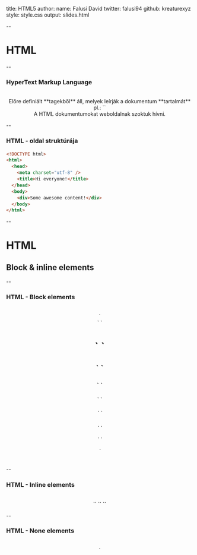 title: HTML5
author:
  name: Falusi David
  twitter: falusi94
  github: kreaturexyz
style: style.css
output: slides.html

--

# HTML

--

### HyperText Markup Language

<br/>
<center>
    Előre definiált **tagekből** áll, melyek leírják a dokumentum **tartalmát** pl.: `<html>`
    <br/>A HTML dokumentumokat weboldalnak szoktuk hívni.
</center>

--

### HTML - oldal struktúrája

```html
<!DOCTYPE html>
<html>
  <head>
    <meta charset="utf-8" />
    <title>Hi everyone!</title>
  </head>
  <body>
    <div>Some awesome content!</div>
  </body>
</html>
```

--

# HTML
## Block & inline elements

--

### HTML - Block elements

<br/>
<center>
`<div>` `<h1>` `<h2>` `<h3>` `<h4>` `<h5>` `<h6>` `<p>` `<form>`
</center>

--

### HTML - Inline elements

<br/>
<center>
`<span>` `<a>` `<img>`
</center>

--

### HTML - None elements

<br/>
<center>
`<style>` `<meta>` `<head>`
</center>

--

### CSS kitekintés

- `display: block;`
- `display:inline;`
- `display:none;`

--

<!-- HTML5 image -->

--

### HTML5
<center>
Új tagek kerültek bevezetésre<br/>
Teljes CSS3 támogatás<br/>
Video és audio támogatás<br/>
2D/3D grafika<br/>
Local storage<br/>
Local SQL database
</center>

--

### Szemantikus web

<br/>
<center>
`<article>` `<aside>` `<details>` `<figcaption>` `<figure>` `<footer>` `<header>` `<main>` `<mark>` `<nav>` `<section>` `<summary>` `<time>`
</center>

--

### Szemantikus web

``` html
<html>
...
    <div id="content">
      <div class="header">
        <span>Profil és Körök</span>
      </div>
    <div id="data">
      <span id="pagemessages"></span>
...
    <div id="footer">
      <div id="footercont">
        <div class="logocont">
...
  </body>
</html>
```

--

<!-- New semantic tags image -->

--

### Form attribútum típusok

<br/>
<center>
`number, date, time, calendar, range`
</center>

--

<!-- Advanced html5 -->

--

### Multimédiás elemek

<br/>
<center>
`<audio>` `<video>` `<iframe>`
</center>

--

### Multimédiás elemek

![alt text]( media/html5vsflash.png "")

--

### Video tag

```html
<video width="1280" height="720" controls autoplay>
  <source
    src="media/bbb_sunflower_1080p_60fps_normal.mp4"
    type="video/mp4">
  Your browser does not support the video tag.
</video>
```

<center>
  <video width="400" controls>
    <source src="http://distribution.bbb3d.renderfarming.net/video/mp4/bbb_sunflower_1080p_60fps_normal.mp4" type="video/mp4">
  Your browser does not support the video tag.
  </video>
</center>

--

### Audio tag

```html
<audio controls>
  <source src="media/horse.mp3" type="audio/mpeg">
Your browser does not support the audio element.
</audio>
```
<br/>

<center>
  <audio controls>
    <source src="media/horse.mp3" type="audio/mpeg">
  Your browser does not support the audio element.
  </audio>
</center>

--

### Grafikus tagek

<br/>
<center>
`<svg>` `<canvas>`
</center>

--

### HTML canvas

```html
<canvas id="myCanvas" width="600" height="400"
  style="border:1px solid #000000;">
</canvas>
```
<center>
  <canvas id="myCanvas" width="600" height="400" style="border:1px solid #000000;">
  </canvas>
  <input id="clear" type="button" value="clear"/>
  <input id="kirdev" type="button" value="draw"/>
</center>

--

### Új API-k
  - HTML Geolocation
  - HTML Application Cache
  - HTML Web Workers
  - HTML SSE
  - HTML Drag and Drop
  - HTML Local Storage

--

### Drag n drop

```js
function allowDrop(ev) {
    ev.preventDefault();
}

function drag(ev) {
    ev.dataTransfer.setData("text", ev.target.id);
}

function drop(ev) {
    ev.preventDefault();
    var data = ev.dataTransfer.getData("text");
    ev.target.appendChild(document.getElementById(data));
}
```

--

### Drag-n-drop

<center>
  <div id="rect" style="width:200px;height:200px;padding:10px;border:1px solid #aaaaaa;"></div>
  <br>
  <img id="draggable" src="media/kir-dev_logo.png" draggable="true" width="200">
</center>

--

<!-- Local storage -->

--

# Kérdések?

--

# Köszönöm a figyelmet!


<script>
  var c = document.getElementById('myCanvas');
  var ctx = c.getContext('2d');

  // bind event handler to clear button
  document.getElementById('clear').addEventListener('click', function() {
    ctx.clearRect(0, 0, c.width, c.height);
  }, false);

  // bind event handler to draw button
  document.getElementById('kirdev').addEventListener('click', function() {
    // vertical line
    ctx.moveTo(300,0);
    ctx.lineTo(300,400);
    ctx.stroke();
    // bottom half circle
    ctx.beginPath();
    ctx.arc(300,400,200,Math.PI,0);
    ctx.stroke();
    // upper quater circle
    ctx.beginPath();
    ctx.arc(300,0,200,Math.PI/2,Math.PI);
    ctx.stroke();
    // upper rigt half circle
    ctx.beginPath();
    ctx.arc(400,100,100,3*Math.PI/2,Math.PI/2);
    ctx.stroke();
    // upper hotizontal line
    ctx.moveTo(300,1);
    ctx.lineTo(400,1);
    ctx.stroke();
    // lower horizontal line
    ctx.moveTo(300,200);
    ctx.lineTo(400,200);
    ctx.stroke();
  }, false);

  document.getElementById('rect').addEventListener('dragover', function(ev) {
    ev.preventDefault();
  });

  document.getElementById('rect').addEventListener('drop', function(ev) {
    ev.preventDefault();
    var data = ev.dataTransfer.getData("text");
    ev.target.appendChild(document.getElementById(data));
  });

  document.getElementById('draggable').addEventListener('dragstart', function(ev) {
    ev.dataTransfer.setData("text", ev.target.id);
  });

</script>
